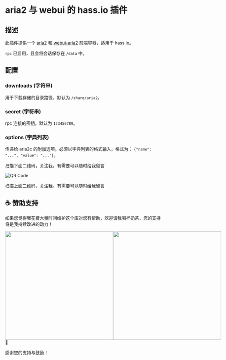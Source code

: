 # aria2 与 webui 的 hass.io 插件


## 描述

此插件提供一个 [aria2](https://aria2.github.io/) 和 [webui-aria2](https://github.com/ziahamza/webui-aria2) 前端容器，适用于 hass.io。

`rpc` 已启用，且会将会话保存在 `/data` 中。

## 配置

### downloads (字符串)

用于下载存储的目录路径。默认为 `/share/aria2`。

### secret (字符串)

rpc 连接的密钥。默认为 `123456789`。

### options (字典列表)

传递给 aria2c 的附加选项。必须以字典列表的格式输入，格式为： `{"name": "...", "value": "..."}`。

扫描下面二维码，关注我。有需要可以随时给我留言

![QR Code](https://gitee.com/desmond_GT/hassio-addons/raw/main/WeChat_QRCode.png)

扫描上面二维码，关注我。有需要可以随时给我留言

## ☕ 赞助支持

如果您觉得我花费大量时间维护这个库对您有帮助，欢迎请我喝杯奶茶，您的支持将是我持续改进的动力！

<div style="display: flex; justify-content: space-between;">
  <img src="https://gitee.com/desmond_GT/hassio-addons/raw/main/1_readme/Ali_Pay.jpg" height="350px" />
  <img src="https://gitee.com/desmond_GT/hassio-addons/raw/main/1_readme/WeChat_Pay.jpg" height="350px" />
</div> 💖

感谢您的支持与鼓励！